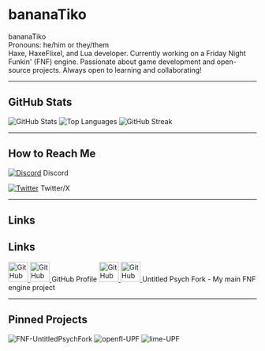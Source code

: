 # bananaTiko

bananaTiko  
Pronouns: he/him or they/them  
Haxe, HaxeFlixel, and Lua developer. Currently working on a Friday Night Funkin' (FNF) engine. Passionate about game development and open-source projects. Always open to learning and collaborating!

---

## GitHub Stats

<picture>
  <source media="(prefers-color-scheme: dark)" srcset="https://github-readme-stats.vercel.app/api?username=bananaTiko&show_icons=true&theme=dark&hide_border=true">
  <source media="(prefers-color-scheme: light)" srcset="https://github-readme-stats.vercel.app/api?username=bananaTiko&show_icons=true&theme=default&hide_border=true">
  <img alt="GitHub Stats" src="https://github-readme-stats.vercel.app/api?username=bananaTiko&show_icons=true&theme=default&hide_border=true">
</picture>

<picture>
  <source media="(prefers-color-scheme: dark)" srcset="https://github-readme-stats.vercel.app/api/top-langs/?username=bananaTiko&layout=compact&theme=dark&hide_border=true">
  <source media="(prefers-color-scheme: light)" srcset="https://github-readme-stats.vercel.app/api/top-langs/?username=bananaTiko&layout=compact&theme=default&hide_border=true">
  <img alt="Top Languages" src="https://github-readme-stats.vercel.app/api/top-langs/?username=bananaTiko&layout=compact&theme=default&hide_border=true">
</picture>

<picture>
  <source media="(prefers-color-scheme: dark)" srcset="https://streak-stats.demolab.com?user=bananaTiko&theme=dark&hide_border=true">
  <source media="(prefers-color-scheme: light)" srcset="https://streak-stats.demolab.com?user=bananaTiko&theme=default&hide_border=true">
  <img alt="GitHub Streak" src="https://streak-stats.demolab.com?user=bananaTiko&theme=default&hide_border=true">
</picture>

---

## How to Reach Me

[![Discord](https://skillicons.dev/icons?i=discord&theme=dark)](https://discordapp.com/users/990121240062730250) Discord  

[![Twitter](https://skillicons.dev/icons?i=twitter&theme=dark)](https://x.com/Banana_tiko_2?t=JW_K5UjBZ-TDDPMlh01C9A&s=09) Twitter/X

---

## Links

## Links

<a href="https://github.com/bananaTiko" id="gh-dark-mode-only">
  <img src="https://skillicons.dev/icons?i=github&theme=dark" alt="GitHub" width="40" height="40">
</a>
<a href="https://github.com/bananaTiko" id="gh-light-mode-only">
  <img src="https://skillicons.dev/icons?i=github&theme=light" alt="GitHub" width="40" height="40">
</a> GitHub Profile

<a href="https://github.com/Untitled-Psych-Fork" id="gh-dark-mode-only">
  <img src="https://skillicons.dev/icons?i=github&theme=dark" alt="GitHub" width="40" height="40">
</a>
<a href="https://github.com/Untitled-Psych-Fork" id="gh-light-mode-only">
  <img src="https://skillicons.dev/icons?i=github&theme=light" alt="GitHub" width="40" height="40">
</a> Untitled Psych Fork - My main FNF engine project

---

## Pinned Projects

<picture>
  <source media="(prefers-color-scheme: dark)" srcset="https://github-readme-stats.vercel.app/api/pin/?username=bananaTiko&repo=FNF-UntitledPsychFork&theme=dark&hide_border=true">
  <source media="(prefers-color-scheme: light)" srcset="https://github-readme-stats.vercel.app/api/pin/?username=bananaTiko&repo=FNF-UntitledPsychFork&theme=default&hide_border=true">
  <img alt="FNF-UntitledPsychFork" src="https://github-readme-stats.vercel.app/api/pin/?username=bananaTiko&repo=FNF-UntitledPsychFork&theme=default&hide_border=true">
</picture>

<picture>
  <source media="(prefers-color-scheme: dark)" srcset="https://github-readme-stats.vercel.app/api/pin/?username=Untitled-Psych-Fork&repo=openfl-UPF&theme=dark&hide_border=true">
  <source media="(prefers-color-scheme: light)" srcset="https://github-readme-stats.vercel.app/api/pin/?username=Untitled-Psych-Fork&repo=openfl-UPF&theme=default&hide_border=true">
  <img alt="openfl-UPF" src="https://github-readme-stats.vercel.app/api/pin/?username=Untitled-Psych-Fork&repo=openfl-UPF&theme=default&hide_border=true">
</picture>

<picture>
  <source media="(prefers-color-scheme: dark)" srcset="https://github-readme-stats.vercel.app/api/pin/?username=Untitled-Psych-Fork&repo=lime-UPF&theme=dark&hide_border=true">
  <source media="(prefers-color-scheme: light)" srcset="https://github-readme-stats.vercel.app/api/pin/?username=Untitled-Psych-Fork&repo=lime-UPF&theme=default&hide_border=true">
  <img alt="lime-UPF" src="https://github-readme-stats.vercel.app/api/pin/?username=Untitled-Psych-Fork&repo=lime-UPF&theme=default&hide_border=true">
</picture>